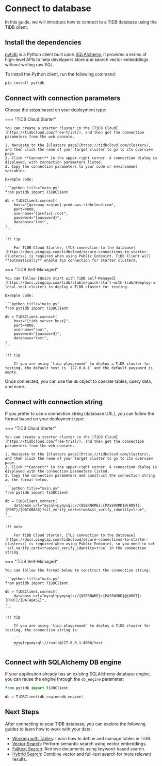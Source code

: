 # Connect to database

In this guide, we will introduce how to connect to a TiDB database using the TiDB client.

## Install the dependencies

[pytidb](https://github.com/pingcap/pytidb) is a Python client built upon [SQLAlchemy](https://sqlalchemy.org/), it provides a series of high-level APIs to help developers store and search vector embeddings without writing raw SQL.

To install the Python client, run the following command:

```bash
pip install pytidb
```

## Connect with connection parameters

Choose the steps based on your deployment type:

=== "TiDB Cloud Starter"

    You can create a starter cluster in the [TiDB Cloud](https://tidbcloud.com/free-trial/), and then get the connection parameters from the web console.

    1. Navigate to the [Clusters page](https://tidbcloud.com/clusters), and then click the name of your target cluster to go to its overview page.
    2. Click **Connect** in the upper-right corner. A connection dialog is displayed, with connection parameters listed.
    3. Copy the connection parameters to your code or environment variables.

    Example code:

    ```python title="main.py"
    from pytidb import TiDBClient

    db = TiDBClient.connect(
        host="{gateway-region}.prod.aws.tidbcloud.com",
        port=4000,
        username="{prefix}.root",
        password="{password}",
        database="test",
    )
    ```

    !!! tip

        For TiDB Cloud Starter, [TLS connection to the database](https://docs.pingcap.com/tidbcloud/secure-connections-to-starter-clusters/) is required when using Public Endpoint. TiDB Client will **automatically** enable TLS connection for starter clusters.

=== "TiDB Self-Managed"

    You can follow [Quick Start with TiDB Self-Managed](https://docs.pingcap.com/tidb/stable/quick-start-with-tidb/#deploy-a-local-test-cluster) to deploy a TiDB cluster for testing.

    Example code:

    ```python title="main.py"
    from pytidb import TiDBClient

    db = TiDBClient.connect(
        host="{tidb_server_host}",
        port=4000,
        username="root",
        password="{password}",
        database="test",
    )
    ```

    !!! tip
    
        If you are using `tiup playground` to deploy a TiDB cluster for testing, the default host is `127.0.0.1` and the default password is empty.

Once connected, you can use the `db` object to operate tables, query data, and more.

## Connect with connection string

If you prefer to use a connection string (database URL), you can follow the format based on your deployment type:

=== "TiDB Cloud Starter"

    You can create a starter cluster in the [TiDB Cloud](https://tidbcloud.com/free-trial/), and then get the connection parameters from the web console.

    1. Navigate to the [Clusters page](https://tidbcloud.com/clusters), and then click the name of your target cluster to go to its overview page.
    2. Click **Connect** in the upper-right corner. A connection dialog is displayed with the connection parameters listed.
    3. Copy the connection parameters and construct the connection string as the format below.

    ```python title="main.py"
    from pytidb import TiDBClient

    db = TiDBClient.connect(
        database_url="mysql+pymysql://{USERNAME}:{PASSWORD}@{HOST}:{PORT}/{DATABASE}?ssl_verify_cert=true&ssl_verify_identity=true",
    )
    ```

    !!! note
    
        For TiDB Cloud Starter, [TLS connection to the database](https://docs.pingcap.com/tidbcloud/secure-connections-to-starter-clusters/) is required when using Public Endpoint, so you need to set `ssl_verify_cert=true&ssl_verify_identity=true` in the connection string.

=== "TiDB Self-Managed"

    You can follow the format below to construct the connection string:

    ```python title="main.py"
    from pytidb import TiDBClient

    db = TiDBClient.connect(
        database_url="mysql+pymysql://{USERNAME}:{PASSWORD}@{HOST}:{PORT}/{DATABASE}",
    )
    ```

    !!! tip

        If you are using `tiup playground` to deploy a TiDB cluster for testing, the connection string is: 
        
        ```
        mysql+pymysql://root:@127.0.0.1:4000/test
        ```

## Connect with SQLAlchemy DB engine

If your application already has an existing SQLAlchemy database engine, you can reuse the engine through the `db_engine` parameter:

```python title="main.py"
from pytidb import TiDBClient

db = TiDBClient(db_engine=db_engine)
```

## Next Steps

After connecting to your TiDB database, you can explore the following guides to learn how to work with your data:

- [Working with Tables](./tables.md): Learn how to define and manage tables in TiDB.
- [Vector Search](./vector-search.md): Perform semantic search using vector embeddings.
- [Fulltext Search](./fulltext-search.md): Retrieve documents using keyword-based search.
- [Hybrid Search](./hybrid-search.md): Combine vector and full-text search for more relevant results.
